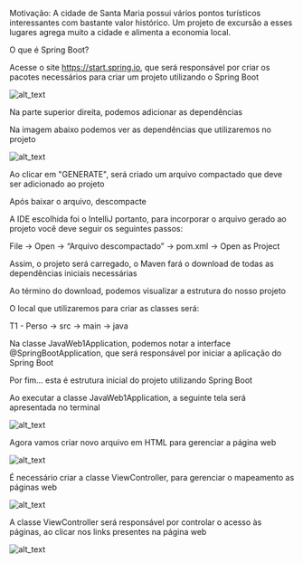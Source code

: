 <p>
Motivação: A cidade de Santa Maria possui vários pontos turísticos interessantes
com bastante valor histórico. Um projeto de excursão a esses lugares agrega
muito a cidade e alimenta a economia local.
</p>
<p>
O que é Spring Boot?
</p>
<p>
    Acesse o site <a href="https://start.spring.io">https://start.spring.io</a>,
que será responsável por criar os pacotes necessários para criar um projeto
utilizando o Spring Boot
</p>
<p>
<img src="images/image1.png" width="" alt="alt_text" title="image_tooltip">
</p>
<p>
    Na parte superior direita, podemos adicionar as dependências
</p>
<p>
    Na imagem abaixo podemos ver as dependências que utilizaremos no projeto
</p>
<p>
<img src="images/image2.png" width="" alt="alt_text" title="image_tooltip">
</p>
<p>
    Ao clicar em "GENERATE", será criado um arquivo compactado que deve ser
adicionado ao projeto
</p>
<p>
    Após baixar o arquivo, descompacte
</p>
<p>
    A IDE escolhida foi o IntelliJ portanto, para incorporar o arquivo gerado ao
projeto você deve seguir os seguintes passos:
</p>
<p>
    	File -> Open -> “Arquivo descompactado” -> pom.xml -> Open as Project
</p>
<p>
    Assim, o projeto será carregado, o Maven fará o download de todas as
dependências iniciais necessárias
</p>
<p>
    Ao término do download, podemos visualizar a estrutura do nosso projeto
</p>
<p>
    O local que utilizaremos para criar as classes será:
</p>
<p>
        T1 - Perso -> src -> main -> java
</p>
<p>
</p>
<p>
    Na classe JavaWeb1Application, podemos notar a interface
@SpringBootApplication, que será responsável por iniciar a aplicação do Spring
Boot
</p>
<p>
     Por fim… esta é estrutura inicial do projeto utilizando Spring Boot
</p>
<p>
    Ao executar a classe JavaWeb1Application, a seguinte tela será apresentada
no terminal
</p>
<p>
<img src="images/image3.png" width="" alt="alt_text" title="image_tooltip">
</p>
<p>
    Agora vamos criar novo arquivo em HTML para gerenciar a página web
</p>
<p>
<img src="images/image4.png" width="" alt="alt_text" title="image_tooltip">
</p>
<p>
    É necessário criar a classe ViewController, para gerenciar o mapeamento as
páginas web
</p>
<p>
<img src="images/image5.png" width="" alt="alt_text" title="image_tooltip">
</p>
<p>
    A classe ViewController será responsável por controlar o acesso às páginas,
ao clicar nos links presentes na página web
</p>
<p>
<img src="images/image6.png" width="" alt="alt_text" title="image_tooltip">
</p>
